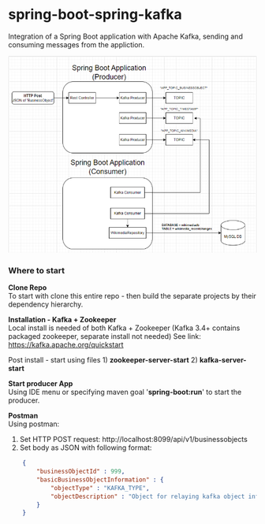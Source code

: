 # spring-boot-spring-kafka
Integration of a Spring Boot application with Apache Kafka, sending and consuming messages from the appliction.

[<img height="400px" width="550px" alt="Spring Boot with Kafka diagram" src="https://github.com/dmullandev/spring-boot-spring-kafka/blob/main/docs/spring-boot-kafka-diagrams_v2.PNG?raw=true"/>](https://app.diagrams.net//)
</br>

### Where to start
**Clone Repo**\
To start with clone this entire repo - then build the separate projects by their dependency hierarchy.

**Installation - Kafka + Zookeeper**\
Local install is needed of both Kafka + Zookeeper (Kafka 3.4+ contains packaged zookeeper, separate install not needed)
See link: https://kafka.apache.org/quickstart

Post install - start using files 1) **zookeeper-server-start** 2) **kafka-server-start**

**Start producer App**\
Using IDE menu or specifying maven goal '**spring-boot:run**' to start the producer.

**Postman**\
Using postman:
1) Set HTTP POST request: http://localhost:8099/api/v1/businessobjects
2) Set body as JSON with following format:
```json
    {
        "businessObjectId" : 999,
        "basicBusinessObjectInformation" : {
            "objectType" : "KAFKA_TYPE",
            "objectDescription" : "Object for relaying kafka object information"
        }
    }
```
